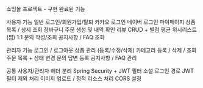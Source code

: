 쇼밍몰 프로젝트 - 구현 완료된 기능

사용자 기능
일반 로그인/회원가입/탈퇴
카카오 로그인
네이버 로그인
마이페이지
상품 목록 / 상세 조회
장바구니
주문 생성 및 내역 확인
리뷰 CRUD + 별점 평균
위시리스트 (찜)
1:1 문의 작성/조회
공지사항 / FAQ 조회

관리자 기능
로그인 / 로그아웃
상품 관리 (등록/수정/삭제)
카테고리 등록 / 삭제 / 조회
주문 목록 + 상태 변경
문의 답변 등록
공지사항 / FAQ 관리

공통
사용자/관리자 헤더 분리
Spring Security + JWT 필터
소셜 로그인 경로 JWT 필터 제외 처리
이미지 업로드 / 정적 리소스 처리
CORS 설정

